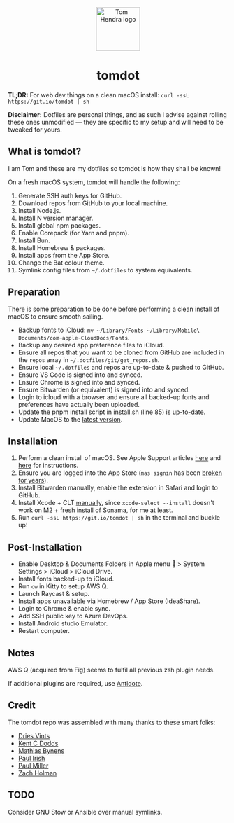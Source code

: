 <div align=center>
<img alt="Tom Hendra logo" src="https://res.cloudinary.com/tomhendra/image/upload/v1696166377/tomhendra-logo/tomhendra-avatar.png" width="100" />
<h1>tomdot</h1>
</div>

**TL;DR:** For web dev things on a clean macOS install: `curl -ssL https://git.io/tomdot | sh`

**Disclaimer:** Dotfiles are personal things, and as such I advise against rolling these ones unmodified — they are specific to my setup and will need to be tweaked for yours.

## What is tomdot?

I am Tom and these are my dotfiles so tomdot is how they shall be known!

On a fresh macOS system, tomdot will handle the following:

1. Generate SSH auth keys for GitHub.
2. Download repos from GitHub to your local machine.
3. Install Node.js.
4. Install N version manager.
5. Install global npm packages.
6. Enable Corepack (for Yarn and pnpm).
7. Install Bun.
8. Install Homebrew & packages.
9. Install apps from the App Store.
10. Change the Bat colour theme.
11. Symlink config files from `~/.dotfiles` to system equivalents.

## Preparation

There is some preparation to be done before performing a clean install of macOS to ensure smooth sailing.

- Backup fonts to iCloud: `mv ~/Library/Fonts ~/Library/Mobile\ Documents/com~apple~CloudDocs/Fonts`.
- Backup any desired app preference files to iCloud.
- Ensure all repos that you want to be cloned from GitHub are included in the `repos` array in `~/.dotfiles/git/get_repos.sh`.
- Ensure local `~/.dotfiles` and repos are up-to-date & pushed to GitHub.
- Ensure VS Code is signed into and synced.
- Ensure Chrome is signed into and synced.
- Ensure Bitwarden (or equivalent) is signed into and synced.
- Login to icloud with a browser and ensure all backed-up fonts and preferences have actually been uploaded.
- Update the pnpm install script in install.sh (line 85) is [up-to-date](https://pnpm.io/installation#on-posix-systems).
- Update MacOS to the [latest version](https://support.apple.com/en-us/HT201541).

## Installation

1. Perform a clean install of macOS. See Apple Support articles [here](https://support.apple.com/en-gb/guide/mac-help/mh27903/mac) and [here](https://support.apple.com/en-us/HT204904) for instructions.
2. Ensure you are logged into the App Store (`mas signin` has been [broken for years](https://github.com/mas-cli/mas/issues/164)).
3. Install Bitwarden manually, enable the extension in Safari and login to GitHub.
4. Install Xcode + CLT [manually](https://developer.apple.com/download/all/), since `xcode-select --install` doesn't work on M2 + fresh install of Sonama, for me at least.
5. Run `curl -ssL https://git.io/tomdot | sh` in the terminal and buckle up!

## Post-Installation

- Enable Desktop & Documents Folders in Apple menu  > System Settings > iCloud > iCloud Drive.
- Install fonts backed-up to iCloud.
- Run `cw` in Kitty to setup AWS Q.
- Launch Raycast & setup.
- Install apps unavailable via Homebrew / App Store (IdeaShare).
- Login to Chrome & enable sync.
- Add SSH public key to Azure DevOps.
- Install Android studio Emulator.
- Restart computer.

## Notes

AWS Q (acquired from Fig) seems to fulfil all previous zsh plugin needs.

If additional plugins are required, use [Antidote](https://github.com/mattmc3/antidote).

## Credit

The tomdot repo was assembled with many thanks to these smart folks:

- [Dries Vints](https://github.com/driesvints/dotfiles)
- [Kent C Dodds](https://github.com/kentcdodds/dotfiles)
- [Mathias Bynens](https://github.com/mathiasbynens/dotfiles)
- [Paul Irish](https://github.com/paulirish/dotfiles)
- [Paul Miller](https://github.com/paulmillr/dotfiles)
- [Zach Holman](https://github.com/holman/dotfiles)

## TODO

Consider GNU Stow or Ansible over manual symlinks.
